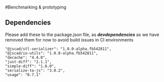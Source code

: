 #Benchmarking & prototyping

## Dependencies

Please add these to the package.json file, as ***devdependencies*** as we have removed them for now to avoid build issues in CI environments

    "@jscad/stl-serializer": "1.0.0-alpha.fb542811",
    "@jscad/io-utils": "1.0.0-alpha.fb542811",
    "decache": "4.4.0",
    "just-diff": "2.1.1",
    "simple-diff": "1.6.0",
    "serialize-to-js": "3.0.2",
    "usage": "0.7.1"
